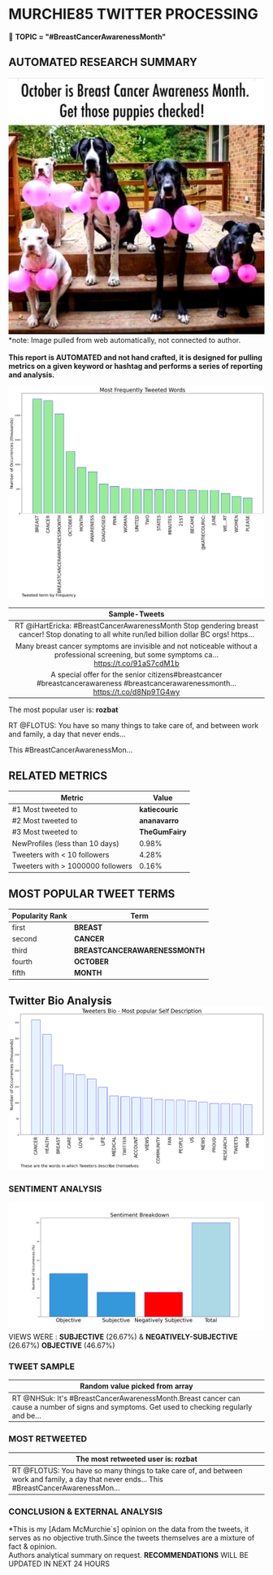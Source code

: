 # MURCHIE85 TWITTER PROCESSING 
&#x1F34E; **TOPIC = "#BreastCancerAwarenessMonth"**

## AUTOMATED RESEARCH SUMMARY

![image](assets/2022-10-01hashtagImage.png)*note: Image pulled from web automatically, not connected to author.
<br></br>
<b> This report is AUTOMATED and not hand crafted, it is designed for pulling metrics on a given keyword or hashtag and performs a series of reporting and analysis.</b>



![image](assets/2022-10-01TWEETS.png)



|                **Sample-Tweets**        |
| :-------------: |
| RT @iHartEricka: #BreastCancerAwarenessMonth Stop gendering breast cancer! Stop donating to all white run/led billion dollar BC orgs! https… |
| Many breast cancer symptoms are invisible and not noticeable without a professional screening, but some symptoms ca… https://t.co/91aS7cdM1b |
| A special offer for the senior citizens#breastcancer #breastcancerawareness #breastcancerawarenessmonth… https://t.co/d8Np9TG4wy |

The most popular user is: **rozbat**
<div class="alert alert-block alert-danger"> RT @FLOTUS: You have so many things to take care of, and between work and family, a day that never ends... 

This #BreastCancerAwarenessMon…</div>

## RELATED METRICS<br>
| Metric | Value |
| ------------- | ------------- |
| #1 Most tweeted to  | **katiecouric** |
| #2 Most tweeted to  | **ananavarro** |
| #3 Most tweeted to  | **TheGumFairy** |
| NewProfiles (less than 10 days) | 0.98%  |
| Tweeters with < 10 followers  | 4.28%|
| Tweeters with > 1000000 followers  | 0.16%  |



## MOST POPULAR TWEET TERMS 


| Popularity Rank  | Term |
| ------------- | ------------- |
| first  | **BREAST**  |
| second  | **CANCER**  |
| third  | **BREASTCANCERAWARENESSMONTH** |
| fourth  | **OCTOBER**  |
| fifth  | **MONTH**  |


## Twitter Bio Analysis![image](assets/2022-10-01BIO.png)
### SENTIMENT ANALYSIS
![image](assets/2022-10-01sentiment.png)
VIEWS WERE : **SUBJECTIVE**  (26.67%) & **NEGATIVELY-SUBJECTIVE** (26.67%) **OBJECTIVE** (46.67%)

### TWEET SAMPLE 
| Random value picked from array |
| ------------- |
|RT @NHSuk: It's #BreastCancerAwarenessMonth.Breast cancer can cause a number of signs and symptoms. Get used to checking regularly and be… |

### MOST RETWEETED 

| The most retweeted user is: **rozbat**  |
| ------------- |
| RT @FLOTUS: You have so many things to take care of, and between work and family, a day that never ends... This #BreastCancerAwarenessMon… |

### CONCLUSION & EXTERNAL ANALYSIS

*This is my [Adam McMurchie`s] opinion on the data from the tweets, it serves as no objective truth.Since the tweets themselves are a mixture of fact & opinion.<br>
Authors analytical summary on request.
**RECOMMENDATIONS** WILL BE UPDATED IN NEXT  24 HOURS <br>
